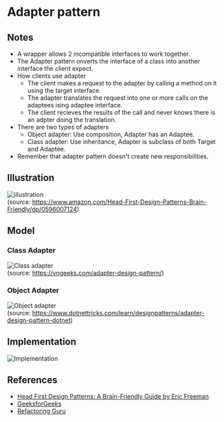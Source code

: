 # Adapter pattern
## Notes
* A wrapper allows 2 incompatible interfaces to work together.
* The Adapter pattern onverts the interface of a class into another interface the client expect.
* How clients use adapter
  * The client makes a request to the adapter by calling a method on it using the target interface.
  * The adapter translates the request into one or more calls on the adaptees ising adaptee interface.
  * The client recieves the results of the call and never knows there is an adpter doing the translation.
* There are two types of adapters 
  * Object adapter: Use composition, Adapter has an Adaptee.
  * Class adapter: Use inheritance, Adapter is subclass of both Target and Adaptee.
* Remember that adapter pattern doesn't create new responsibilities.
## Illustration
![illustration](https://encrypted-tbn0.gstatic.com/images?q=tbn%3AANd9GcSD6MXYLGxC7SB5SSzujANO4ezBkpw7YsHcbQ&usqp=CAU)\
(source: https://www.amazon.com/Head-First-Design-Patterns-Brain-Friendly/dp/0596007124)
## Model
### Class Adapter
![Class adapter](https://encrypted-tbn0.gstatic.com/images?q=tbn%3AANd9GcQZHcfcqkH1fKrzoaiwgL7AEctvSGGMGGZGqg&usqp=CAU)\
(source: https://vngeeks.com/adapter-design-pattern/)
### Object Adapter 
![Object adapter](https://dotnettrickscloud.blob.core.windows.net/img/designpatterns/adapter.png)\
(source: https://www.dotnettricks.com/learn/designpatterns/adapter-design-pattern-dotnet)
## Implementation
![Implementation](https://i.ibb.co/YdFPjnQ/adapter.png)
## References
* [Head First Design Patterns: A Brain-Friendly Guide by Eric Freeman](https://www.amazon.com/Head-First-Design-Patterns-Brain-Friendly/dp/0596007124)
* [GeeksforGeeks](https://www.geeksforgeeks.org/adapter-pattern/?ref=rp)
* [Refactoring Guru](https://refactoring.guru/design-patterns/adapter)